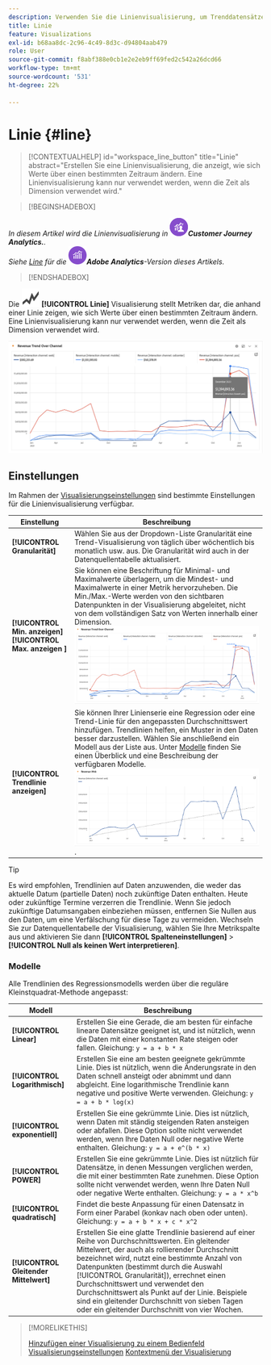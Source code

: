 ```yaml
---
description: Verwenden Sie die Linienvisualisierung, um Trenddatensätze (zeitbasierte) darzustellen
title: Linie
feature: Visualizations
exl-id: b68aa8dc-2c96-4c49-8d3c-d94804aab479
role: User
source-git-commit: f8abf388e0cb1e2e2eb9ff69fed2c542a26dcd66
workflow-type: tm+mt
source-wordcount: '531'
ht-degree: 22%

---
```


# Linie {#line}

<!-- markdownlint-disable MD034 -->

>[!CONTEXTUALHELP]
>id="workspace_line_button"
>title="Linie"
>abstract="Erstellen Sie eine Linienvisualisierung, die anzeigt, wie sich Werte über einen bestimmten Zeitraum ändern. Eine Linienvisualisierung kann nur verwendet werden, wenn die Zeit als Dimension verwendet wird."

<!-- markdownlint-enable MD034 -->


>[!BEGINSHADEBOX]

*In diesem Artikel wird die Linienvisualisierung in ![CustomerJourneyAnalytics](/help/assets/icons/CustomerJourneyAnalytics.svg)**Customer Journey Analytics.**.<br/>Siehe [Line](https://experienceleague.adobe.com/en/docs/analytics/analyze/analysis-workspace/visualizations/line) für die ![AdobeAnalytics](/help/assets/icons/AdobeAnalytics.svg)**Adobe Analytics**-Version dieses Artikels.*

>[!ENDSHADEBOX]


Die ![GraphTrend](/help/assets/icons/GraphTrend.svg) **[!UICONTROL Linie]** Visualisierung stellt Metriken dar, die anhand einer Linie zeigen, wie sich Werte über einen bestimmten Zeitraum ändern. Eine Linienvisualisierung kann nur verwendet werden, wenn die Zeit als Dimension verwendet wird.

<!--
>[!NOTE]
>
>The Line visualization soon feature [intelligent captions](/help/analysis-workspace/visualizations/intelligent-captions.md).

The Line visualization represents metrics using a line to show how values change over a period of time. A line chart can be used only when time is used as a dimension.
-->

![Linienvisualisierung](assets/line-viz.png)


## Einstellungen

Im Rahmen der [Visualisierungseinstellungen](freeform-analysis-visualizations.md#settings) sind bestimmte Einstellungen für die Linienvisualisierung verfügbar.

| Einstellung | Beschreibung |
|---|---|
| **[!UICONTROL Granularität]** | Wählen Sie aus der Dropdown-Liste Granularität eine Trend-Visualisierung von täglich über wöchentlich bis monatlich usw. aus. Die Granularität wird auch in der Datenquellentabelle aktualisiert. |
| **[!UICONTROL Min. anzeigen]** <br/>**[!UICONTROL Max. anzeigen ]** | Sie können eine Beschriftung für Minimal- und Maximalwerte überlagern, um die Mindest- und Maximalwerte in einer Metrik hervorzuheben. Die Min./Max.-Werte werden von den sichtbaren Datenpunkten in der Visualisierung abgeleitet, nicht von dem vollständigen Satz von Werten innerhalb einer Dimension.<br/>![Eine Überlagerung mit der Beschriftung für den Mindest- und Höchstwert.](assets/min-max-labels.png) |
| **[!UICONTROL Trendlinie anzeigen]** | Sie können Ihrer Linienserie eine Regression oder eine Trend-Linie für den angepassten Durchschnittswert hinzufügen. Trendlinien helfen, ein Muster in den Daten besser darzustellen. Wählen Sie anschließend ein Modell aus der Liste aus. Unter [Modelle](#models) finden Sie einen Überblick und eine Beschreibung der verfügbaren Modelle.<br/>![Lineare Trendlinie](assets/show-linear-trendline.png). |

>[!TIP]
>
>Es wird empfohlen, Trendlinien auf Daten anzuwenden, die weder das aktuelle Datum (partielle Daten) noch zukünftige Daten enthalten. Heute oder zukünftige Termine verzerren die Trendlinie. Wenn Sie jedoch zukünftige Datumsangaben einbeziehen müssen, entfernen Sie Nullen aus den Daten, um eine Verfälschung für diese Tage zu vermeiden. Wechseln Sie zur Datenquellentabelle der Visualisierung, wählen Sie Ihre Metrikspalte aus und aktivieren Sie dann **[!UICONTROL Spalteneinstellungen]** > **[!UICONTROL Null als keinen Wert interpretieren]**.



### Modelle

Alle Trendlinien des Regressionsmodells werden über die reguläre Kleinstquadrat-Methode angepasst:

| Modell | Beschreibung |
| --- | --- |
| **[!UICONTROL Linear]** | Erstellen Sie eine Gerade, die am besten für einfache lineare Datensätze geeignet ist, und ist nützlich, wenn die Daten mit einer konstanten Rate steigen oder fallen. Gleichung: `y = a + b * x` |
| **[!UICONTROL Logarithmisch]** | Erstellen Sie eine am besten geeignete gekrümmte Linie. Dies ist nützlich, wenn die Änderungsrate in den Daten schnell ansteigt oder abnimmt und dann abgleicht. Eine logarithmische Trendlinie kann negative und positive Werte verwenden. Gleichung: `y = a + b * log(x)` |
| **[!UICONTROL exponentiell]** | Erstellen Sie eine gekrümmte Linie. Dies ist nützlich, wenn Daten mit ständig steigenden Raten ansteigen oder abfallen. Diese Option sollte nicht verwendet werden, wenn Ihre Daten Null oder negative Werte enthalten. Gleichung: `y = a + e^(b * x)` |
| **[!UICONTROL POWER]** | Erstellen Sie eine gekrümmte Linie. Dies ist nützlich für Datensätze, in denen Messungen verglichen werden, die mit einer bestimmten Rate zunehmen. Diese Option sollte nicht verwendet werden, wenn Ihre Daten Null oder negative Werte enthalten. Gleichung: `y = a * x^b` |
| **[!UICONTROL quadratisch]** | Findet die beste Anpassung für einen Datensatz in Form einer Parabel (konkav nach oben oder unten). Gleichung: `y = a + b * x + c * x^2` |
| **[!UICONTROL Gleitender Mittelwert]** | Erstellen Sie eine glatte Trendlinie basierend auf einer Reihe von Durchschnittswerten. Ein gleitender Mittelwert, der auch als rollierender Durchschnitt bezeichnet wird, nutzt eine bestimmte Anzahl von Datenpunkten (bestimmt durch die Auswahl [!UICONTROL Granularität]), errechnet einen Durchschnittswert und verwendet den Durchschnittswert als Punkt auf der Linie. Beispiele sind ein gleitender Durchschnitt von sieben Tagen oder ein gleitender Durchschnitt von vier Wochen. |

>[!MORELIKETHIS]
>
>[Hinzufügen einer Visualisierung zu einem Bedienfeld](/help/analysis-workspace/visualizations/freeform-analysis-visualizations.md#add-visualizations-to-a-panel)
>[Visualisierungseinstellungen](/help/analysis-workspace/visualizations/freeform-analysis-visualizations.md#settings)
>[Kontextmenü der Visualisierung](/help/analysis-workspace/visualizations/freeform-analysis-visualizations.md#context-menu)
>

